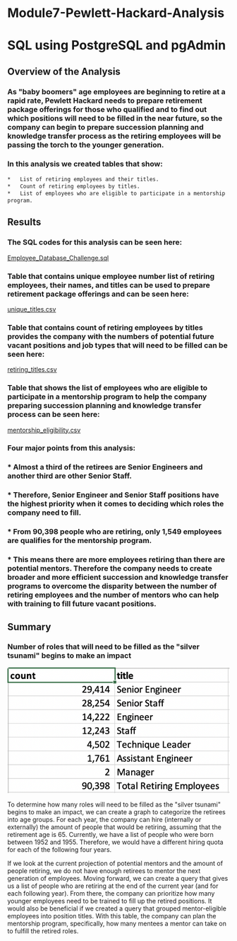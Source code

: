 # **Module7-Pewlett-Hackard-Analysis**
# **SQL using PostgreSQL and pgAdmin**

## **Overview of the Analysis**

### As "baby boomers" age employees are beginning to retire at a rapid rate, Pewlett Hackard needs to prepare retirement package offerings for those who qualified and to find out which positions will need to be filled in the near future, so the company can begin to prepare succession planning and knowledge transfer process as the retiring employees will be passing the torch to the younger generation.

### In this analysis we created tables that show:
    *   List of retiring employees and their titles.
    *   Count of retiring employees by titles.
    *   List of employees who are eligible to participate in a mentorship program.

## **Results**

### The SQL codes for this analysis can be seen here:

[Employee_Database_Challenge.sql](https://github.com/davidzachie/Module7-Pewlett-Hackard-Analysis/blob/1984a9488316572f3318e7cd954ba897c86632ec/Queries/Employee_Database_Challenge.sql)

### Table that contains unique employee number list of retiring employees, their names, and titles can be used to prepare retirement package offerings and can be seen here:

[unique_titles.csv](https://raw.githubusercontent.com/davidzachie/Module7-Pewlett-Hackard-Analysis/main/Data/unique_titles.csv)
    
### Table that contains count of retiring employees by titles provides the company with the numbers of potential future vacant positions and job types that will need to be filled can be seen here:

[retiring_titles.csv](https://github.com/davidzachie/Module7-Pewlett-Hackard-Analysis/blob/1984a9488316572f3318e7cd954ba897c86632ec/Data/retiring_titles.csv)

### Table that shows the list of employees who are eligible to participate in a mentorship program to help the company preparing succession planning and knowledge transfer process can be seen here:
    
[mentorship_eligibility.csv](https://github.com/davidzachie/Module7-Pewlett-Hackard-Analysis/blob/1984a9488316572f3318e7cd954ba897c86632ec/Data/mentorship_eligibility.csv)
    
### Four major points from this analysis:
### *  Almost a third of the retirees are Senior Engineers and another third are other       Senior Staff.
### *  Therefore, Senior Engineer and Senior Staff positions have the highest priority       when it comes to deciding which roles the company need to fill.
### *  From 90,398 people who are retiring, only 1,549 employees are qualifies for the       mentorship program.
### *  This means there are more employees retiring than there are potential mentors.        Therefore the company needs to create broader and more efficient succession and       knowledge transfer programs to overcome the disparity between the number of           retiring employees and the number of mentors who can help with training to fill       future vacant positions.

## **Summary**
    
### Number of roles that will need to be filled as the "silver tsunami" begins to make an impact

![vacant_roles](Data/vacant_roles.png)

To determine how many roles will need to be filled as the "silver tsunami" begins to make an impact, we can create a graph to categorize the retirees into age groups. For each year, the company can hire (internally or externally) the amount of people that would be retiring, assuming that the retirement age is 65. Currently, we have a list of people who were born between 1952 and 1955. Therefore, we would have a different hiring quota for each of the following four years.

If we look at the current projection of potential mentors and the amount of people retiring, we do not have enough retirees to mentor the next generation of employees. Moving forward, we can create a query that gives us a list of people who are retiring at the end of the current year (and for each following year). From there, the company can prioritize how many younger employees need to be trained to fill up the retired positions. It would also be beneficial if we created a query that grouped mentor-eligible employees into position titles. With this table, the company can plan the mentorship program, specifically, how many mentees a mentor can take on to fulfill the retired roles.

    
    




